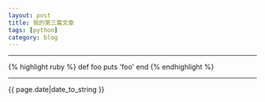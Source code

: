 ```yaml
---
layout: post
title: 我的第三篇文章
tags: [python]
category: blog
---
```

----------------------------------

{% highlight ruby %}
def foo
  puts 'foo'
end
{% endhighlight %}

----------------------------------

{{ page.date|date_to_string }}